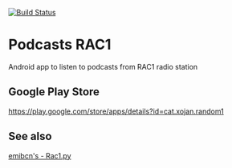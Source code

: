 [![Build Status](https://www.bitrise.io/app/c67a37e96b94866a/status.svg?token=BrNliWdZCITX_MCujXCyow&branch=master)](https://www.bitrise.io/app/c67a37e96b94866a)

# Podcasts RAC1
Android app to listen to podcasts from RAC1 radio station

## Google Play Store
https://play.google.com/store/apps/details?id=cat.xojan.random1

## See also
[emibcn's - Rac1.py](https://github.com/emibcn/Rac1.py)